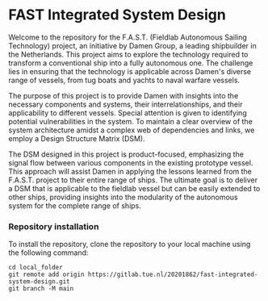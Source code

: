 # FAST Integrated System Design

Welcome to the repository for the F.A.S.T. (Fieldlab Autonomous Sailing Technology) project, an initiative by Damen Group, a leading shipbuilder in the Netherlands. This project aims to explore the technology required to transform a conventional ship into a fully autonomous one. The challenge lies in ensuring that the technology is applicable across Damen's diverse range of vessels, from tug boats and yachts to naval warfare vessels.

The purpose of this project is to provide Damen with insights into the necessary components and systems, their interrelationships, and their applicability to different vessels. Special attention is given to identifying potential vulnerabilities in the system. To maintain a clear overview of the system architecture amidst a complex web of dependencies and links, we employ a Design Structure Matrix (DSM).

The DSM designed in this project is product-focused, emphasizing the signal flow between various components in the existing prototype vessel. This approach will assist Damen in applying the lessons learned from the F.A.S.T. project to their entire range of ships. The ultimate goal is to deliver a DSM that is applicable to the fieldlab vessel but can be easily extended to other ships, providing insights into the modularity of the autonomous system for the complete range of ships.

### Repository installation

To install the repository, clone the repository to your local machine using the following command:

```
cd local_folder
git remote add origin https://gitlab.tue.nl/20201862/fast-integrated-system-design.git
git branch -M main
```